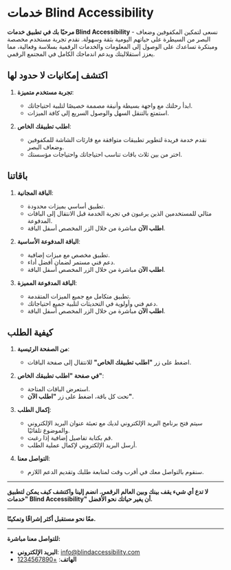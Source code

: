 # خدمات Blind Accessibility

**مرحبًا بك في تطبيق خدمات Blind Accessibility** - نسعى لتمكين المكفوفين وضعاف البصر من السيطرة على حياتهم اليومية بثقة وسهولة. نقدم تجربة مستخدم مخصصة ومبتكرة تساعدك على الوصول إلى المعلومات والخدمات الرقمية بسلاسة وفعالية، مما يعزز استقلاليتك ويدعم اندماجك الكامل في المجتمع الرقمي.

## اكتشف إمكانيات لا حدود لها

1. **تجربة مستخدم متميزة**:
   - ابدأ رحلتك مع واجهة بسيطة وأنيقة مصممة خصيصًا لتلبية احتياجاتك.
   - استمتع بالتنقل السهل والوصول السريع إلى كافة الميزات.

2. **اطلب تطبيقك الخاص**:
   - نقدم خدمة فريدة لتطوير تطبيقات متوافقة مع قارئات الشاشة للمكفوفين وضعاف البصر.
   - اختر من بين ثلاث باقات تناسب احتياجاتك واحتياجات مؤسستك.

## باقاتنا

1. **الباقة المجانية**:
   - تطبيق أساسي بميزات محدودة.
   - مثالي للمستخدمين الذين يرغبون في تجربة الخدمة قبل الانتقال إلى الباقات المدفوعة.
   - **اطلب الآن** مباشرة من خلال الزر المخصص أسفل الباقة.

2. **الباقة المدفوعة الأساسية**:
   - تطبيق مخصص مع ميزات إضافية.
   - دعم فني مستمر لضمان أفضل أداء.
   - **اطلب الآن** مباشرة من خلال الزر المخصص أسفل الباقة.

3. **الباقة المدفوعة المميزة**:
   - تطبيق متكامل مع جميع الميزات المتقدمة.
   - دعم فني وأولوية في التحديثات لتلبية جميع احتياجاتك.
   - **اطلب الآن** مباشرة من خلال الزر المخصص أسفل الباقة.

## كيفية الطلب

1. **من الصفحة الرئيسية**:
   - اضغط على زر **"اطلب تطبيقك الخاص"** للانتقال إلى صفحة الباقات.

2. **في صفحة "اطلب تطبيقك الخاص"**:
   - استعرض الباقات المتاحة.
   - تحت كل باقة، اضغط على زر **"اطلب الآن"**.

3. **إكمال الطلب**:
   - سيتم فتح برنامج البريد الإلكتروني لديك مع تعبئة عنوان البريد الإلكتروني والموضوع تلقائيًا.
   - قم بكتابة تفاصيل إضافية إذا رغبت.
   - أرسل البريد الإلكتروني لإكمال عملية الطلب.

4. **التواصل معنا**:
   - سنقوم بالتواصل معك في أقرب وقت لمتابعة طلبك وتقديم الدعم اللازم.

---

**لا تدع أي شيء يقف بينك وبين العالم الرقمي. انضم إلينا واكتشف كيف يمكن لتطبيق "خدمات Blind Accessibility" أن يغير حياتك نحو الأفضل.**

---

**معًا نحو مستقبل أكثر إشراقًا وتمكينًا.**

---

**للتواصل معنا مباشرة:**

- **البريد الإلكتروني**: [info@blindaccessibility.com](mailto:info@blindaccessibility.com)
- **الهاتف**: [+1234567890](tel:+1234567890)